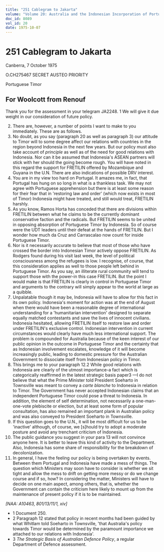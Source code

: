 ```yaml
---
title: "251 Cablegram to Jakarta"
volume: "Volume 20: Australia and the Indonesian Incorporation of Portuguese Timor, 1974-1976"
doc_id: 8089
vol_id: 20
date: 1975-10-07
---
```


# 251 Cablegram to Jakarta

Canberra, 7 October 1975

O.CH275467 SECRET AUSTEO PRIORITY

Portuguese Timor

## For Woolcott from Renouf

Thank you for the assessment in your telegram JA2248. 1 We will give it due weight in our consideration of future policy.

  2. There are, however, a number of points I want to make to you immediately. These are as follows.
  3. No doubt, as you say (paragraph 20 as well as paragraph 3) our attitude to Timor will to some degree affect our relations with countries in the region beyond Indonesia in the next few years. But our policy must also take account of _principle_ as well as of the need for good relations with Indonesia. Nor can it be assumed that Indonesia's ASEAN partners will stick with her should the going become rough. You will have noted in this regard the support for FRETILIN offered by Mozambique and Guyana in the U.N. There are also indications of possible DRV interest.
  4. You are in my view too hard on Portugal. It amazes me, in fact, that Portugal has hung on so long in what is a thankless task. We may not agree with Portuguese apprehension but there is at least some reason for their fear that in 'restoring law and order' (which now exists in most of Timor) Indonesia might have treated, and still would treat, FRETILIN harshly.
  5. As you know, Ramos Horta has conceded that there are divisions within FRETILIN between what he claims to be the currently dominant conservative faction and the radicals. But FRETILIN seems to be united in opposing absorption of Portuguese Timor by Indonesia. So of course were the UDT leaders until their defeat at the hands of FRETILIN. But I wonder how much da Cruz and Carrascalao now count for inside Portuguese Timor.
  6. Nor is it necessarily accurate to believe that most of those who have crossed the border into Indonesian Timor actively oppose FRETILIN. As Rodgers found during his visit last week, the level of political consciousness among the refugees is low. I recognise, of course, that this consideration applies as well to those people left behind in Portuguese Timor. As you say, an illiterate rural community will tend to support those with the power-in this case FRETILIN. But the point I would make is that FRETILIN is clearly in control in Portuguese Timor and arguments to the contrary will simply appear to the world at large as a quibble.
  7. Unpalatable though it may be, Indonesia will have to allow for this fact in its own policy. Indonesia's moment for action was at the end of August when there would have been a reasonable degree of international understanding for a 'humanitarian intervention' designed to separate equally matched contestants and save the lives of innocent civilians. Indonesia hesitated, allowing FRETILIN itself to restore law and order under FRETILIN's exclusive control. Indonesian intervention in current circumstances would clearly have much less international support. The problem is compounded for Australia because of the keen interest of our public opinion in the outcome in Portuguese Timor and the certainty that as Indonesian involvement escalates, knowledge of it will become increasingly public, leading to domestic pressure for the Australian Government to dissociate itself from Indonesian policy in Timor.
  8. This brings me to your paragraph 12.2 While good relations with Indonesia are clearly of the utmost importance-a fact which is categorically reaffirmed in the latest strategic basis paper3 —I do not believe that what the Prime Minister told President Soeharto in Townsville was meant to convey a _carte blanche_ to Indonesia in relation to Timor. The Government has never accepted Indonesian claims that an independent Portuguese Timor could pose a threat to Indonesia. In addition, the element of self determination, not necessarily a one-man-one-vote plebiscite or election, but at least some form of popular consultation, has also remained an important plank in Australian policy and was also conveyed to President Soeharto in Townsville.
  9. If this question goes to the U.N., it will be most difficult for us to be 'inactive' although, of course, we [s]hould try to adopt a moderate posture and avoid any trenchant criticism of Indonesia.
  10. The public guidance you suggest in your para 13 will not convince anyone here. It is better to leave this kind of activity to the Department. Also, Indonesia has some share of responsibility for the breakdown of decolonization.
  11. In general, I have the feeling our policy is being overtaken by events. Between them Portugal and Indonesia have made a mess of things. The question which Ministers may soon have to consider is whether we sit tight and allow the mess to drift on getting more messy or do we change course and if so, how? In considering the matter, Ministers will have to decide on one main aspect, among others, that is, whether the Government can contain the criticism here likely to mount up from the maintenance of present policy if it is to be maintained.



_[NAA: A10463, 801/13/11/1, xiv]_

  * 1 Document 250. 
  * 2 Paragraph 12 stated that policy in recent months had been guided by what Whitlam told Soeharto in Townsville, 'that Australia's policy towards Timor would be determined by the paramount importance we attached to our relations with Indonesia'.
  * 3 _The Strategic Basis of Australian Defence Policy_, a regular Department of Defence assessment. 


